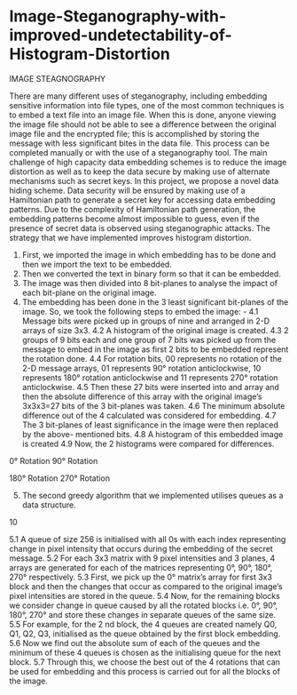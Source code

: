 # Image-Steganography-with-improved-undetectability-of-Histogram-Distortion
IMAGE STEAGNOGRAPHY

There are many different uses of steganography, including embedding sensitive information into
file types, one of the most common techniques is to embed a text file into an image file. When this is
done, anyone viewing the image file should not be able to see a difference between the original image
file and the encrypted file; this is accomplished by storing the message with less significant bites in the
data file. This process can be completed manually or with the use of a steganography tool.
The main challenge of high capacity data embedding schemes is to reduce the image distortion as well
as to keep the data secure by making use of alternate mechanisms such as secret keys. In this project, we
propose a novel data hiding scheme. Data security will be ensured by making use of a Hamiltonian path
to generate a secret key for accessing data embedding patterns. Due to the complexity of Hamiltonian
path generation, the embedding patterns become almost impossible to guess, even if the presence of
secret data is observed using steganographic attacks. The strategy that we have implemented improves
histogram distortion.


1. First, we imported the image in which embedding has to be done and then we import the text to
be embedded.
2. Then we converted the text in binary form so that it can be embedded.
3. The image was then divided into 8 bit-planes to analyse the impact of each bit-plane on the
original image.
4. The embedding has been done in the 3 least significant bit-planes of the image. So, we took the
following steps to embed the image: -
  4.1 Message bits were picked up in groups of nine and arranged in 2-D arrays of size 3x3.
  4.2 A histogram of the original image is created. 
  4.3 2 groups of 9 bits each and one group of 7 bits was picked up from the message to
  embed in the image as first 2 bits to be embedded represent the rotation done.
  4.4 For rotation bits, 00 represents no rotation of the 2-D message arrays, 01 represents 90°
  rotation anticlockwise, 10 represents 180° rotation anticlockwise and 11 represents 270°
  rotation anticlockwise.
  4.5 Then these 27 bits were inserted into and array and then the absolute difference of this
  array with the original image’s 3x3x3=27 bits of the 3 bit-planes was taken.
  4.6 The minimum absolute difference out of the 4 calculated was considered for
  embedding.
  4.7 The 3 bit-planes of least significance in the image were then replaced by the above-
  mentioned bits.
  4.8 A histogram of this embedded image is created
  4.9 Now, the 2 histograms were compared for differences.

  0° Rotation 90° Rotation

  180° Rotation 270° Rotation

5. The second greedy algorithm that we implemented utilises queues as a data structure.

10

5.1 A queue of size 256 is initialised with all 0s with each index representing change in
pixel intensity that occurs during the embedding of the secret message.
5.2 For each 3x3 matrix with 9 pixel intensities and 3 planes, 4 arrays are generated for
each of the matrices representing 0°, 90°, 180°, 270° respectively.
5.3 First, we pick up the 0° matrix’s array for first 3x3 block and then the changes that
occur as compared to the original image’s pixel intensities are stored in the queue.
5.4 Now, for the remaining blocks we consider change in queue caused by all the rotated
blocks i.e. 0°, 90°, 180°, 270° and store these changes in separate queues of the same
size.
5.5 For example, for the 2 nd block, the 4 queues are created namely Q0, Q1, Q2, Q3,
initialised as the queue obtained by the first block embedding.
5.6 Now we find out the absolute sum of each of the queues and the minimum of these 4
queues is chosen as the initialising queue for the next block.
5.7 Through this, we choose the best out of the 4 rotations that can be used for embedding
and this process is carried out for all the blocks of the image.
